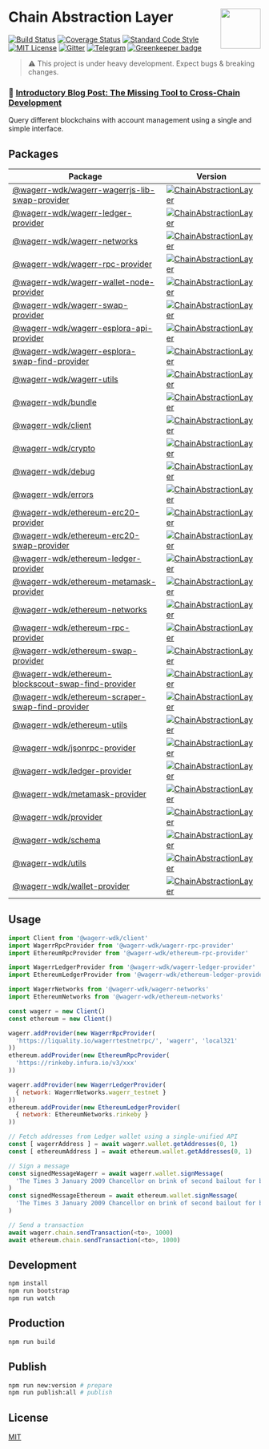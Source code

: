 # Chain Abstraction Layer <img align="right" src="https://raw.githubusercontent.com/wagerr/chainabstractionlayer/master/liquality-logo.png" height="80px" />


[![Build Status](https://travis-ci.com/wagerr/chainabstractionlayer.svg?branch=master)](https://travis-ci.com/wagerr/chainabstractionlayer)
[![Coverage Status](https://coveralls.io/repos/github/wagerr/chainabstractionlayer/badge.svg?branch=master)](https://coveralls.io/github/wagerr/chainabstractionlayer?branch=master)
[![Standard Code Style](https://img.shields.io/badge/codestyle-standard-brightgreen.svg)](https://github.com/standard/standard)
[![MIT License](https://img.shields.io/badge/license-MIT-brightgreen.svg)](./LICENSE.md)
[![Gitter](https://img.shields.io/gitter/room/wagerr/Lobby.svg)](https://gitter.im/wagerr/Lobby?source=orgpage)
[![Telegram](https://img.shields.io/badge/chat-on%20telegram-blue.svg)](https://t.me/Liquality) [![Greenkeeper badge](https://badges.greenkeeper.io/wagerr/chainabstractionlayer.svg)](https://greenkeeper.io/)

> :warning: This project is under heavy development. Expect bugs & breaking changes.

### :pencil: [Introductory Blog Post: The Missing Tool to Cross-Chain Development](https://medium.com/wagerr/the-missing-tool-to-cross-chain-development-2ebfe898efa1)

Query different blockchains with account management using a single and simple interface.

## Packages

|Package|Version|
|---|---|
|[@wagerr-wdk/wagerr-wagerrjs-lib-swap-provider](./packages/wagerr-wagerrjs-lib-swap-provider)|[![ChainAbstractionLayer](https://img.shields.io/npm/v/@wagerr-wdk/wagerr-wagerrjs-lib-swap-provider.svg)](https://npmjs.com/package/@wagerr-wdk/wagerr-wagerrjs-lib-swap-provider)|
|[@wagerr-wdk/wagerr-ledger-provider](./packages/wagerr-ledger-provider)|[![ChainAbstractionLayer](https://img.shields.io/npm/v/@wagerr-wdk/wagerr-ledger-provider.svg)](https://npmjs.com/package/@wagerr-wdk/wagerr-ledger-provider)|
|[@wagerr-wdk/wagerr-networks](./packages/wagerr-networks)|[![ChainAbstractionLayer](https://img.shields.io/npm/v/@wagerr-wdk/wagerr-networks.svg)](https://npmjs.com/package/@wagerr-wdk/wagerr-networks)|
|[@wagerr-wdk/wagerr-rpc-provider](./packages/wagerr-rpc-provider)|[![ChainAbstractionLayer](https://img.shields.io/npm/v/@wagerr-wdk/wagerr-rpc-provider.svg)](https://npmjs.com/package/@wagerr-wdk/wagerr-rpc-provider)|
|[@wagerr-wdk/wagerr-wallet-node-provider](./packages/wagerr-node-wallet-provider)|[![ChainAbstractionLayer](https://img.shields.io/npm/v/@wagerr-wdk/wagerr-node-wallet-provider.svg)](https://npmjs.com/package/@wagerr-wdk/wagerr-node-wallet-provider)|
|[@wagerr-wdk/wagerr-swap-provider](./packages/wagerr-swap-provider)|[![ChainAbstractionLayer](https://img.shields.io/npm/v/@wagerr-wdk/wagerr-swap-provider.svg)](https://npmjs.com/package/@wagerr-wdk/wagerr-swap-provider)|
|[@wagerr-wdk/wagerr-esplora-api-provider](./packages/wagerr-esplora-api-provider)|[![ChainAbstractionLayer](https://img.shields.io/npm/v/@wagerr-wdk/wagerr-esplora-api-provider.svg)](https://npmjs.com/package/@wagerr-wdk/wagerr-esplora-api-provider)|
|[@wagerr-wdk/wagerr-esplora-swap-find-provider](./packages/wagerr-esplora-swap-find-provider)|[![ChainAbstractionLayer](https://img.shields.io/npm/v/@wagerr-wdk/wagerr-esplora-swap-find-provider.svg)](https://npmjs.com/package/@wagerr-wdk/wagerr-esplora-swap-find-provider)|
|[@wagerr-wdk/wagerr-utils](./packages/wagerr-utils)|[![ChainAbstractionLayer](https://img.shields.io/npm/v/@wagerr-wdk/wagerr-utils.svg)](https://npmjs.com/package/@wagerr-wdk/wagerr-utils)|
|[@wagerr-wdk/bundle](./packages/bundle)|[![ChainAbstractionLayer](https://img.shields.io/npm/v/@wagerr-wdk/bundle.svg)](https://npmjs.com/package/@wagerr-wdk/bundle)|
|[@wagerr-wdk/client](./packages/client)|[![ChainAbstractionLayer](https://img.shields.io/npm/v/@wagerr-wdk/client.svg)](https://npmjs.com/package/@wagerr-wdk/client)|
|[@wagerr-wdk/crypto](./packages/crypto)|[![ChainAbstractionLayer](https://img.shields.io/npm/v/@wagerr-wdk/crypto.svg)](https://npmjs.com/package/@wagerr-wdk/crypto)|
|[@wagerr-wdk/debug](./packages/debug)|[![ChainAbstractionLayer](https://img.shields.io/npm/v/@wagerr-wdk/debug.svg)](https://npmjs.com/package/@wagerr-wdk/debug)|
|[@wagerr-wdk/errors](./packages/errors)|[![ChainAbstractionLayer](https://img.shields.io/npm/v/@wagerr-wdk/errors.svg)](https://npmjs.com/package/@wagerr-wdk/errors)|
|[@wagerr-wdk/ethereum-erc20-provider](./packages/ethereum-erc20-provider)|[![ChainAbstractionLayer](https://img.shields.io/npm/v/@wagerr-wdk/ethereum-erc20-provider.svg)](https://npmjs.com/package/@wagerr-wdk/ethereum-erc20-provider)|
|[@wagerr-wdk/ethereum-erc20-swap-provider](./packages/ethereum-erc20-swap-provider)|[![ChainAbstractionLayer](https://img.shields.io/npm/v/@wagerr-wdk/ethereum-erc20-swap-provider.svg)](https://npmjs.com/package/@wagerr-wdk/ethereum-erc20-swap-provider)|
|[@wagerr-wdk/ethereum-ledger-provider](./packages/ethereum-ledger-provider)|[![ChainAbstractionLayer](https://img.shields.io/npm/v/@wagerr-wdk/ethereum-ledger-provider.svg)](https://npmjs.com/package/@wagerr-wdk/ethereum-ledger-provider)|
|[@wagerr-wdk/ethereum-metamask-provider](./packages/ethereum-metamask-provider)|[![ChainAbstractionLayer](https://img.shields.io/npm/v/@wagerr-wdk/ethereum-metamask-provider.svg)](https://npmjs.com/package/@wagerr-wdk/ethereum-metamask-provider)|
|[@wagerr-wdk/ethereum-networks](./packages/ethereum-networks)|[![ChainAbstractionLayer](https://img.shields.io/npm/v/@wagerr-wdk/ethereum-networks.svg)](https://npmjs.com/package/@wagerr-wdk/ethereum-networks)|
|[@wagerr-wdk/ethereum-rpc-provider](./packages/ethereum-rpc-provider)|[![ChainAbstractionLayer](https://img.shields.io/npm/v/@wagerr-wdk/ethereum-rpc-provider.svg)](https://npmjs.com/package/@wagerr-wdk/ethereum-rpc-provider)|
|[@wagerr-wdk/ethereum-swap-provider](./packages/ethereum-swap-provider)|[![ChainAbstractionLayer](https://img.shields.io/npm/v/@wagerr-wdk/ethereum-swap-provider.svg)](https://npmjs.com/package/@wagerr-wdk/ethereum-swap-provider)|
|[@wagerr-wdk/ethereum-blockscout-swap-find-provider](./packages/ethereum-blockscout-swap-find-provider)|[![ChainAbstractionLayer](https://img.shields.io/npm/v/@wagerr-wdk/ethereum-blockscout-swap-find-provider.svg)](https://npmjs.com/package/@wagerr-wdk/ethereum-blockscout-swap-find-provider)|
|[@wagerr-wdk/ethereum-scraper-swap-find-provider](./packages/ethereum-scraper-swap-find-provider)|[![ChainAbstractionLayer](https://img.shields.io/npm/v/@wagerr-wdk/ethereum-scraper-swap-find-provider.svg)](https://npmjs.com/package/@wagerr-wdk/ethereum-scraper-swap-find-provider)|
|[@wagerr-wdk/ethereum-utils](./packages/ethereum-utils)|[![ChainAbstractionLayer](https://img.shields.io/npm/v/@wagerr-wdk/ethereum-utils.svg)](https://npmjs.com/package/@wagerr-wdk/ethereum-utils)|
|[@wagerr-wdk/jsonrpc-provider](./packages/jsonrpc-provider)|[![ChainAbstractionLayer](https://img.shields.io/npm/v/@wagerr-wdk/jsonrpc-provider.svg)](https://npmjs.com/package/@wagerr-wdk/jsonrpc-provider)|
|[@wagerr-wdk/ledger-provider](./packages/ledger-provider)|[![ChainAbstractionLayer](https://img.shields.io/npm/v/@wagerr-wdk/ledger-provider.svg)](https://npmjs.com/package/@wagerr-wdk/ledger-provider)|
|[@wagerr-wdk/metamask-provider](./packages/metamask-provider)|[![ChainAbstractionLayer](https://img.shields.io/npm/v/@wagerr-wdk/metamask-provider.svg)](https://npmjs.com/package/@wagerr-wdk/metamask-provider)|
|[@wagerr-wdk/provider](./packages/provider)|[![ChainAbstractionLayer](https://img.shields.io/npm/v/@wagerr-wdk/provider.svg)](https://npmjs.com/package/@wagerr-wdk/provider)|
|[@wagerr-wdk/schema](./packages/schema)|[![ChainAbstractionLayer](https://img.shields.io/npm/v/@wagerr-wdk/schema.svg)](https://npmjs.com/package/@wagerr-wdk/schema)|
|[@wagerr-wdk/utils](./packages/utils)|[![ChainAbstractionLayer](https://img.shields.io/npm/v/@wagerr-wdk/utils.svg)](https://npmjs.com/package/@wagerr-wdk/utils)|
|[@wagerr-wdk/wallet-provider](./packages/wallet-provider)|[![ChainAbstractionLayer](https://img.shields.io/npm/v/@wagerr-wdk/wallet-provider.svg)](https://npmjs.com/package/@wagerr-wdk/wallet-provider)|


## Usage

```javascript
import Client from '@wagerr-wdk/client'
import WagerrRpcProvider from '@wagerr-wdk/wagerr-rpc-provider'
import EthereumRpcProvider from '@wagerr-wdk/ethereum-rpc-provider'

import WagerrLedgerProvider from '@wagerr-wdk/wagerr-ledger-provider'
import EthereumLedgerProvider from '@wagerr-wdk/ethereum-ledger-provider'

import WagerrNetworks from '@wagerr-wdk/wagerr-networks'
import EthereumNetworks from '@wagerr-wdk/ethereum-networks'

const wagerr = new Client()
const ethereum = new Client()

wagerr.addProvider(new WagerrRpcProvider(
  'https://liquality.io/wagerrtestnetrpc/', 'wagerr', 'local321'
))
ethereum.addProvider(new EthereumRpcProvider(
  'https://rinkeby.infura.io/v3/xxx'
))

wagerr.addProvider(new WagerrLedgerProvider(
  { network: WagerrNetworks.wagerr_testnet }
))
ethereum.addProvider(new EthereumLedgerProvider(
  { network: EthereumNetworks.rinkeby }
))

// Fetch addresses from Ledger wallet using a single-unified API
const [ wagerrAddress ] = await wagerr.wallet.getAddresses(0, 1)
const [ ethereumAddress ] = await ethereum.wallet.getAddresses(0, 1)

// Sign a message
const signedMessageWagerr = await wagerr.wallet.signMessage(
  'The Times 3 January 2009 Chancellor on brink of second bailout for banks', wagerrAddress
)
const signedMessageEthereum = await ethereum.wallet.signMessage(
  'The Times 3 January 2009 Chancellor on brink of second bailout for banks', ethereumAddress
)

// Send a transaction
await wagerr.chain.sendTransaction(<to>, 1000)
await ethereum.chain.sendTransaction(<to>, 1000)
```


## Development

```bash
npm install
npm run bootstrap
npm run watch
```


## Production

```bash
npm run build
```


## Publish

```bash
npm run new:version # prepare
npm run publish:all # publish
```


## License

[MIT](./LICENSE.md)

